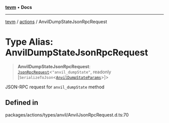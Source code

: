 [**tevm**](../../README.md) • **Docs**

***

[tevm](../../modules.md) / [actions](../README.md) / AnvilDumpStateJsonRpcRequest

# Type Alias: AnvilDumpStateJsonRpcRequest

> **AnvilDumpStateJsonRpcRequest**: [`JsonRpcRequest`](../../index/type-aliases/JsonRpcRequest.md)\<`"anvil_dumpState"`, readonly [`SerializeToJson`\<[`AnvilDumpStateParams`](AnvilDumpStateParams.md)\>]\>

JSON-RPC request for `anvil_dumpState` method

## Defined in

packages/actions/types/anvil/AnvilJsonRpcRequest.d.ts:70
